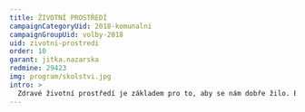 ```yaml
---
title: ŽIVOTNÍ PROSTŘEDÍ
campaignCategoryUid: 2018-komunalni
campaignGroupUid: volby-2018
uid: zivotni-prostredi
order: 10
garant: jitka.nazarska
redmine: 29423
img: program/skolstvi.jpg
intro: > 
  Zdravé životní prostředí je základem pro to, aby se nám dobře žilo. Budeme bojovat proti přehřívání města, znečišťování ovzduší a rušivým vlivům, které člověka nenechají v klidu spát.
---
```


